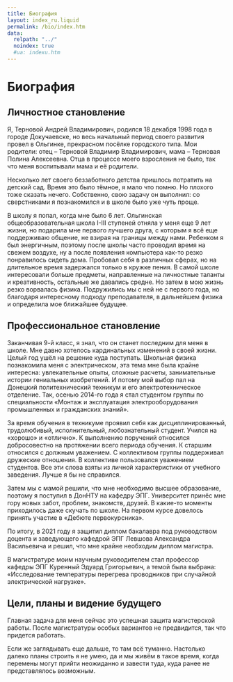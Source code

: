 ```yaml
---
title: Биография
layout: index_ru.liquid
permalink: /bio/index.htm
data:
  relpath: "../"
  noindex: true
  #ua: indexu.htm
---
```

# Биография

## Личностное становление

Я, Терновой Андрей Владимирович, родился 18 декабря 1998 года в городе Докучаевске, но весь начальный период своего развития провел в Ольгинке, прекрасном посёлке городского типа. Мои родители: отец – Терновой Владимир Владимирович, мама – Терновая Полина Алексеевна. Отца в процессе моего взросления не было, так что меня воспитывали мама и её родители.

Несколько лет своего беззаботного детства пришлось потратить на детский сад. Время это было тёмное, я мало что помню. Но плохого тоже сказать нечего. Собственно, свою задачу он выполнил: со сверстниками я познакомился и в школе было уже чуть проще.

В школу я попал, когда мне было 6 лет. Ольгинская общеобразовательная школа I-III ступеней отняла у меня еще 9 лет жизни, но подарила мне первого лучшего друга, с которым я всё еще поддерживаю общение, не взирая на границы между нами. Ребенком я был энергичным, поэтому после школы часто проводил время на свежем воздухе, ну а после появления компьютера как-то резко понравилось сидеть дома. Пробовал себя в различных сферах, но на длительное время задержался только в кружке пения. В самой школе интересовали больше предметы, направленные на личностные таланты и креативность, остальные же давались средне. Но затем в мою жизнь резко ворвалась физика. Подружились мы с ней не с первого года, но благодаря интересному подходу преподавателя, в дальнейшем физика и определила мое ближайшее будущее.

## Профессиональное становление

Заканчивая 9-й класс, я знал, что он станет последним для меня в школе. Мне давно хотелось кардинальных изменений в своей жизни. Целый год ушёл на решение куда поступать. Школьная физика познакомила меня с электрическом, эта тема мне была крайне интересна: увлекательные опыты, сложные расчеты, занимательные истории гениальных изобретений. И потому мой выбор пал на Донецкий политехнический техникум и его электротехническое отделение.  Так, осенью 2014-го года я стал студентом группы по специальности «Монтаж и эксплуатация электрооборудования промышленных и гражданских знаний».

За время обучения в техникуме проявил себя как дисциплинированный, трудолюбивый, исполнительный, любознательный студент. Учился на «хорошо» и «отлично». К выполнению поручений относился добросовестно на протяжении всего периода обучения. К старшим относился с должным уважением. С коллективом группы поддерживал дружеские отношения. В коллективе пользовался уважением студентов. Все эти слова взяты из личной характеристики от учебного заведения. Лучше я бы не справился. 

Затем мы с мамой решили, что мне необходимо высшее образование, поэтому я поступил в ДонНТУ на кафедру ЭПГ. Университет принёс мне гору новых забот, проблем, знакомств, друзей. В какие-то моменты приходилось даже скучать по школе. На первом курсе довелось принять участие в «Дебюте первокурсника».

По итогу, в 2021 году я защитил диплом бакалавра под руководством доцента и заведующего кафедрой ЭПГ Левшова Александра Васильевича и решил, что мне крайне необходим диплом магистра.

В магистратуре моим научным руководителем стал профессор кафедры ЭПГ Куренный Эдуард Григорьевич, а темой была выбрана: «Исследование температуры перегрева проводников при случайной электрической нагрузке». 

## Цели, планы и видение будущего

Главная задача для меня сейчас это успешная защита магистерской работы. После магистратуры особых вариантов не предвидится, так что придется работать.

Если же заглядывать еще дальше, то там всё туманно. Настолько далеко планы строить я не умею, да и мы живём в такое время, когда перемены могут прийти неожиданно и завести туда, куда ранее не представлялось возможным.
